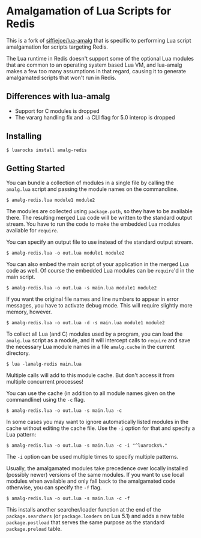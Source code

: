 # Amalgamation of Lua Scripts for Redis

This is a fork of [siffiejoe/lua-amalg](https://github.com/siffiejoe/lua-amalg/blob/master/README.md) that is specific to performing Lua script amalgamation for scripts targeting Redis.

The Lua runtime in Redis doesn't support some of the optional Lua modules that are common to an operating system based Lua VM, and lua-amalg makes a few too many assumptions in that regard, causing it to generate amalgamated scripts that won't run in Redis.

## Differences with lua-amalg

* Support for C modules is dropped
* The vararg handling fix and `-a` CLI flag for 5.0 interop is dropped

## Installing

	$ luarocks install amalg-redis

## Getting Started

You can bundle a collection of modules in a single file by calling the
`amalg.lua` script and passing the module names on the commandline.

	$ amalg-redis.lua module1 module2

The modules are collected using `package.path`, so they have to be
available there. The resulting merged Lua code will be written to the
standard output stream. You have to run the code to make the embedded
Lua modules available for `require`.

You can specify an output file to use instead of the standard output
stream.

	$ amalg-redis.lua -o out.lua module1 module2

You can also embed the main script of your application in the merged
Lua code as well. Of course the embedded Lua modules can be
`require`'d in the main script.

	$ amalg-redis.lua -o out.lua -s main.lua module1 module2

If you want the original file names and line numbers to appear in
error messages, you have to activate debug mode. This will require
slightly more memory, however.

	$ amalg-redis.lua -o out.lua -d -s main.lua module1 module2

To collect all Lua (and C) modules used by a program, you can load the
`amalg.lua` script as a module, and it will intercept calls to
`require` and save the necessary Lua module names in a file
`amalg.cache` in the current directory.

	$ lua -lamalg-redis main.lua

Multiple calls will add to this module cache. But don't access it from
multiple concurrent processes!

You can use the cache (in addition to all module names given on the
commandline) using the `-c` flag.

	$ amalg-redis.lua -o out.lua -s main.lua -c

In some cases you may want to ignore automatically listed modules in
the cache without editing the cache file. Use the `-i` option for that
and specify a Lua pattern:

	$ amalg-redis.lua -o out.lua -s main.lua -c -i "^luarocks%."

The `-i` option can be used multiple times to specify multiple
patterns.

Usually, the amalgamated modules take precedence over locally
installed (possibly newer) versions of the same modules. If you want
to use local modules when available and only fall back to the
amalgamated code otherwise, you can specify the `-f` flag.

	$ amalg-redis.lua -o out.lua -s main.lua -c -f

This installs another searcher/loader function at the end of the
`package.searchers` (or `package.loaders` on Lua 5.1) and adds a new
table `package.postload` that serves the same purpose as the standard
`package.preload` table.
